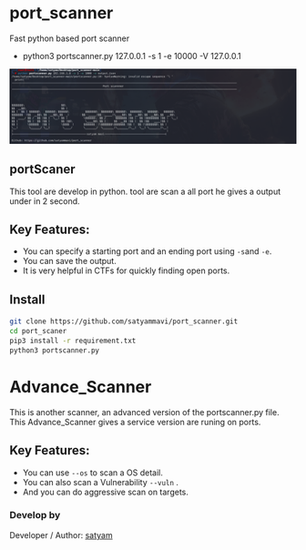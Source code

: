 # port_scanner
Fast python based port scanner
* python3 portscanner.py 127.0.0.1  -s 1 -e 10000 -V 127.0.0.1

![Vuls-Abstract](photo/Satyam.png)
## portScaner
 This tool are develop in python. tool are scan a all port he gives a output under in 2 second.
 
## Key  Features:

- You can specify a starting port and an ending port using ``` -s ```and ``` -e ```.
- You can save the output.
- It is very helpful in CTFs for quickly finding open ports.
 
## Install
```bash
git clone https://github.com/satyammavi/port_scanner.git
cd port_scaner
pip3 install -r requirement.txt
python3 portscanner.py
```

# Advance_Scanner
This is another scanner, an advanced version of the portscanner.py file. This Advance_Scanner gives a service version are runing on ports.

## Key Features:
- You can use `` --os `` to scan a OS detail.
- You can also scan a Vulnerability ``` --vuln ``` .
- And you can do aggressive scan on targets.
  
### Develop by

Developer / Author: [satyam](https://www.instagram.com/satyam.mavi/)
